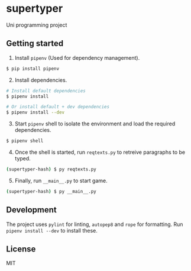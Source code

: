 # supertyper

Uni programming project

## Getting started

1. Install `pipenv` (Used for dependency management).

```bash
$ pip install pipenv
```

2. Install dependencies.

```bash
# Install default dependencies
$ pipenv install

# Or install default + dev dependencies
$ pipenv install --dev
```

3. Start `pipenv` shell to isolate the environment and load the required dependencies.

```bash
$ pipenv shell
```

4. Once the shell is started, run `reqtexts.py` to retreive paragraphs to be typed.

```bash
(supertyper-hash) $ py reqtexts.py
```

5. Finally, run `__main__.py` to start game.

```bash
(supertyper-hash) $ py __main__.py
```

## Development

The project uses `pylint` for linting, `autopep8` and `rope` for formatting. Run `pipenv install --dev` to install these.

## License

MIT

